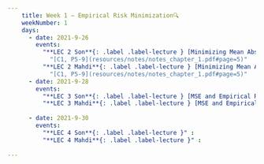 ```yaml
---
    title: Week 1 – Empirical Risk Minimization🔍
    weekNumber: 1
    days:
      - date: 2021-9-26
        events:
          "**LEC 2 Son**{: .label .label-lecture } [Minimizing Mean Absolute Error](resources/lecture/lec02_son.pdf), [filled](resources/lecture/lec02_son_annotated.pdf)":
            "[C1, P5-9](resources/notes/notes_chapter_1.pdf#page=5)"
          "**LEC 2 Mahdi**{: .label .label-lecture } [Minimizing Mean Absolute Error](resources/lecture/lec02_mahdi.pdf), [filled](resources/lecture/lec02_mahdi_annotated.pdf)":
            "[C1, P5-9](resources/notes/notes_chapter_1.pdf#page=5)"
      - date: 2021-9-28
        events:
          "**LEC 3 Son**{: .label .label-lecture } [MSE and Empirical Risk Minimization](resources/lecture/lec03_son.pdf), filled":
          "**LEC 3 Mahdi**{: .label .label-lecture } [MSE and Empirical Risk Minimization](resources/lecture/lec03_mahdi.pdf), filled":
      
      - date: 2021-9-30
        events:
          "**LEC 4 Son**{: .label .label-lecture }" :
          "**LEC 4 Mahdi**{: .label .label-lecture }" :
            
---
```

